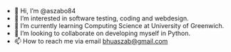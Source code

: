 - 👋 Hi, I’m @aszabo84
- 👀 I’m interested in software testing, coding and webdesign.
- 🌱 I’m currently learning Computing Science at University of Greenwich.
- 💞️ I’m looking to collaborate on developing myself in Python.
- 📫 How to reach me via email bhuaszab@gmail.com

<!---
aszabo84/aszabo84 is a ✨ special ✨ repository because its `README.md` (this file) appears on your GitHub profile.
You can click the Preview link to take a look at your changes.
--->
